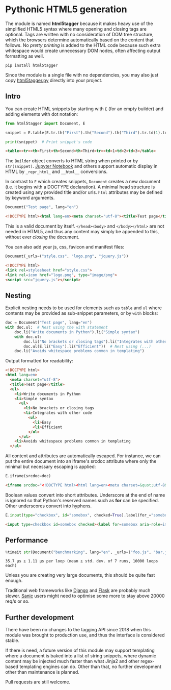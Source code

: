 # Pythonic HTML5 generation

The module is named **html5tagger** because it makes heavy use of the simplified HTML5 syntax where many opening and closing tags are optional. Tags are written with no consideration of DOM tree structure, which the browsers determine automatically based on the content that follows. No *pretty printing* is added to the HTML code because such extra whitespace would create unnecessary DOM nodes, often affecting output formatting as well.

```
pip install html5tagger
```

Since the module is a single file with no dependencies, you may also just copy [html5tagger.py](https://github.com/Tronic/html5tagger/raw/master/html5tagger.py) directly into your project.

## Intro

You can create HTML snippets by starting with `E` (for an empty builder) and adding elements with dot notation:

```python
from html5tagger import Document, E

snippet = E.table(E.tr.th("First").th("Second").th("Third").tr.td(1).td(2).td(3))

print(snippet)  # Print snippet's code
```

```html
<table><tr><th>First<th>Second<th>Third<tr><td>1<td>2<td>3</table>
```

The `Builder` object converts to HTML string when printed or by `str(snippet)`. [Jupyter Notebook](https://jupyter.org/) and others support automatic display in HTML by `_repr_html_` and `__html__` conversions.

In contrast to `E` which creates snippets, `Document` creates a new document (i.e. it begins with a DOCTYPE declaration). A minimal head structure is created using any provided title and/or urls. `html` attributes may be defined by keyword arguments.

```python
Document("Test page", lang="en")
```

```html
<!DOCTYPE html><html lang=en><meta charset="utf-8"><title>Test page</title>
```

This is a valid document by itself. `</head><body>` and `</body></html>` are not needed in HTML5, and thus any content may simply be appended to this, without ever *closing* the document.

You can also add your js, css, favicon and manifest files:

```python
Document(_urls=("style.css", "logo.png", "jquery.js"))
```

```html
<!DOCTYPE html>
<link rel=stylesheet href="style.css">
<link rel=icon href="logo.png", type="image/png">
<script src="jquery.js"></script>
```

## Nesting

Explicit nesting needs to be used for elements such as `table` and `ul` where contents may be provided as sub-snippet parameters, or by `with` blocks:

```python
doc = Document("Test page", lang="en")
with doc.ul:  # Nest using the with statement
    doc.li("Write documents in Python").li("Simple syntax")
    with doc.ul:
        doc.li("No brackets or closing tags").li("Integrates with other code")
        doc.ul(E.li("Easy").li("Efficient"))  # Nest using (...)
    doc.li("Avoids whitespace problems common in templating")
```

Output formatted for readability:

```html
<!DOCTYPE html>
<html lang=en>
  <meta charset="utf-8">
  <title>Test page</title>
  <ul>
    <li>Write documents in Python
    <li>Simple syntax
      <ul>
        <li>No brackets or closing tags
        <li>Integrates with other code
          <ul>
            <li>Easy
            <li>Efficient
          </ul>
      </ul>
    <li>Avoids whitespace problems common in templating
  </ul>
```

All content and attributes are automatically escaped. For instance, we can put the entire document into an iframe's srcdoc attribute where only the minimal but necessary escaping is applied:

```python
E.iframe(srcdoc=doc)
```

```html
<iframe srcdoc="<!DOCTYPE html><html lang=en><meta charset=&quot;utf-8&quot;><title>Test page</title><ul><li>Write documents in Python<li>Simple syntax<ul><li>No brackets or closing tags<li>Integrates with other code<ul><li>Easy<li>Efficient</ul></ul><li>Avoids whitespace problems common in templating</ul>"></iframe>
```

Boolean values convert into short attributes. Underscore at the end of name is ignored so that Python's reserved names such as **for** can be specified. Other underscores convert into hyphens.

```python
E.input(type="checkbox", id="somebox", checked=True).label(for_="somebox", aria_role="img")("🥳")
```

```html
<input type=checkbox id=somebox checked><label for=somebox aria-role=img>🥳</label>
```

## Performance

```python
%timeit str(Document("benchmarking", lang="en", _urls=("foo.js", "bar.js")))
```

    35.7 µs ± 1.11 µs per loop (mean ± std. dev. of 7 runs, 10000 loops each)

Unless you are creating very large documents, this should be quite fast enough.

Traditional web frameworks like [Django](https://www.djangoproject.com/) and [Flask](https://palletsprojects.com/p/flask/) are probably much slower. [Sanic](https://sanic.readthedocs.io/en/latest/) users might need to optimise some more to stay above 20000 req/s or so.

## Further development

There have been no changes to the tagging API since 2018 when this module was brought to production use, and thus the interface is considered stable.

If there is need, a future version of this module may support templating where a document is baked into a list of string snippets, where dynamic content may be injected much faster than what Jinja2 and other regex-based templating engines can do. Other than that, no further development other than maintenance is planned.

Pull requests are still welcome.
